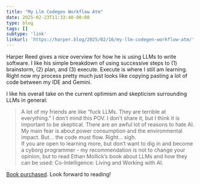 ```yaml
---
title: "My Llm Codegen Workflow Atm"
date: 2025-02-23T11:33:40-08:00
type: blog
tags: []
subtype: 'link' 
linkurl: 'https://harper.blog/2025/02/16/my-llm-codegen-workflow-atm/'
---
```


Harper Reed gives a nice overview for how he is using LLMs to write software. I like his simple breakdown of using successive steps to (1) brainstorm, (2) plan, and (3) execute. Execute is where I still am learning. Right now my process pretty much just looks like copying pasting a lot of code between my IDE and Gemini.

I like his overall take on the current optimism and skepticism surrounding LLMs in general:

> A lot of my friends are like “fuck LLMs. They are terrible at everything.” I don’t mind this POV. I don’t share it, but I think it is important to be skeptical. There are an awful lot of reasons to hate AI. My main fear is about power consumption and the environmental impact. But… the code must flow. Right… sigh.  
> If you are open to learning more, but don’t want to dig in and become a cyborg programmer - my recommendation is not to change your opinion, but to read Ethan Mollick’s book about LLMs and how they can be used: Co-Intelligence: Living and Working with AI.

[Book purchased](https://bookshop.org/p/books/co-intelligence-living-and-working-with-ai-ethan-mollick/20812081?ean=9780593716724&next=t&digital=t). Look forward to reading!
